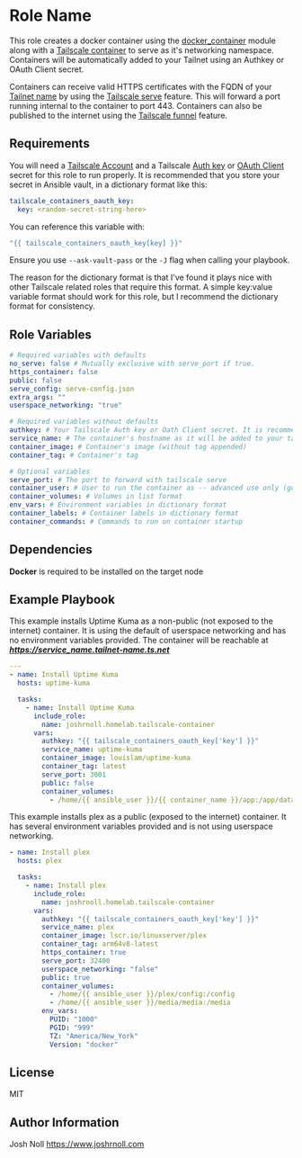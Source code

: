 Role Name
=========

This role creates a docker container using the [docker_container](https://docs.ansible.com/ansible/latest/collections/community/general/docker_container_module.html) module along with a [Tailscale container](https://tailscale.com/blog/docker-tailscale-guide) to serve as it's networking namespace. Containers will be automatically added to your Tailnet using an Authkey or OAuth Client secret.

Containers can receive valid HTTPS certificates with the FQDN of your [Tailnet name](https://tailscale.com/kb/1217/tailnet-name) by using the [Tailscale serve](https://tailscale.com/kb/1312/serve) feature. This will forward a port running internal to the container to port 443. Containers can also be published to the internet using the [Tailscale funnel](https://tailscale.com/kb/1223/funnel) feature. 

Requirements
------------

You will need a [Tailscale Account](https://tailscale.com/) and a Tailscale [Auth key](https://tailscale.com/kb/1085/auth-keys) or [OAuth Client](https://tailscale.com/kb/1215/oauth-clients) secret for this role to run properly. It is recommended that you store your secret in Ansible vault, in a dictionary format like this:

```YAML
tailscale_containers_oauth_key:
  key: <random-secret-string-here>
```

You can reference this variable with:
```YAML
"{{ tailscale_containers_oauth_key[key] }}"
```

Ensure you use ```--ask-vault-pass``` or the ```-J``` flag when calling your playbook. 

The reason for the dictionary format is that I've found it plays nice with other Tailscale related roles that require this format. A simple key:value variable format should work for this role, but I recommend the dictionary format for consistency. 

Role Variables
--------------
```YAML
# Required variables with defaults
no_serve: false # Mutually exclusive with serve_port if true.
https_container: false
public: false
serve_config: serve-config.json
extra_args: ""
userspace_networking: "true"

# Required variables without defaults
authkey: # Your Tailscale Auth key or Oath Client secret. It is recommended to use Ansible vault for this. 
service_name: # The container's hostname as it will be added to your tailnet. This will also be used to create a sub-directory on the host for bind mounts. This sub-directory will be in the {{ ansible_user }}'s home directory.
container_image: # Container's image (without tag appended)
container_tag: # Container's tag

# Optional variables 
serve_port: # The port to forward with tailscale serve
container_user: # User to run the container as -- advanced use only (generally not used)
container_volumes: # Volumes in list format
env_vars: # Environment variables in dictionary format
container_labels: # Container labels in dictionary format
container_commands: # Commands to run on container startup
```

Dependencies
------------
**Docker** is required to be installed on the target node


Example Playbook
----------------

This example installs Uptime Kuma as a non-public (not exposed to the internet) container. It is using the default of userspace networking and has no environment variables provided. The container will be reachable at ***https://service_name.tailnet-name.ts.net*** 
```YAML
---
- name: Install Uptime Kuma
  hosts: uptime-kuma

  tasks:  
    - name: Install Uptime Kuma 
      include_role:
        name: joshrnoll.homelab.tailscale-container
      vars:
        authkey: "{{ tailscale_containers_oauth_key['key'] }}"
        service_name: uptime-kuma
        container_image: louislam/uptime-kuma
        container_tag: latest
        serve_port: 3001
        public: false
        container_volumes:
          - /home/{{ ansible_user }}/{{ container_name }}/app:/app/data
```
This example installs plex as a public (exposed to the internet) container. It has several environment variables provided and is not using userspace networking. 
```YAML
- name: Install plex
  hosts: plex

  tasks:
    - name: Install plex
      include_role:
        name: joshrnoll.homelab.tailscale-container
      vars:
        authkey: "{{ tailscale_containers_oauth_key['key'] }}"
        service_name: plex
        container_image: lscr.io/linuxserver/plex
        container_tag: arm64v8-latest
        https_container: true
        serve_port: 32400
        userspace_networking: "false"
        public: true
        container_volumes:
          - /home/{{ ansible_user }}/plex/config:/config
          - /home/{{ ansible_user }}/media/media:/media
        env_vars:
          PUID: "1000"
          PGID: "999"
          TZ: "America/New_York"
          Version: "docker"
```

License
-------

MIT

Author Information
------------------

Josh Noll
https://www.joshrnoll.com
